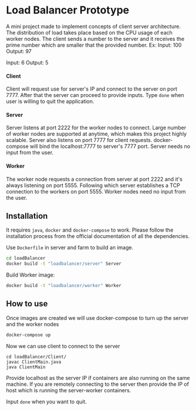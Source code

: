 #  Load Balancer Prototype
A mini project made to implement concepts of client server architecture.
The distribution of load takes place based on the CPU usage of each worker nodes.
The client sends a number to the server and it receives the prime number which are smaller that the provided number.
Ex: 
Input: 100
Output: 97

Input: 6
Output: 5

#### Client
Client will request use for server's IP and connect to the server on port 7777.
After that the server can proceed to provide inputs. Type `done` when user is willing to quit the application.

#### Server
Server listens at port 2222 for the worker nodes to connect. Large number of worker nodes are supported at anytime, which makes this project highly scalable.
Server also listens on port 7777 for client requests. docker-compose will bind the localhost:7777 to server's 7777 port. Server needs no input from the user.

#### Worker
The worker node requests a connection from server at port 2222 and it's always listening on port 5555.
Following which server establishes a TCP connection to the workers on port 5555. Worker nodes need no input from the user.

## Installation

It requires `java`, `docker` and `docker-compose` to work. 
Please follow the installation process from the official documentation of all the dependencies.

Use `Dockerfile` in server and farm to build an image.

```bash
cd loadBalancer
docker build -t "loadbalancer/server" Server
```

Build Worker image:

```bash
docker build -t "loadbalancer/worker" Worker
```

## How to use

Once images are created we will use docker-compose to turn up the server and the worker nodes

```bash
docker-compose up
```

Now we can use client to connect to the server
```
cd loadBalancer/Client/
javac ClientMain.java
java ClientMain
```

Provide localhost as the server IP if containers are also running on the same machine.
If you are remotely connecting to the server then provide the IP of host which is running the server-worker containers.

Input `done` when you want to quit.